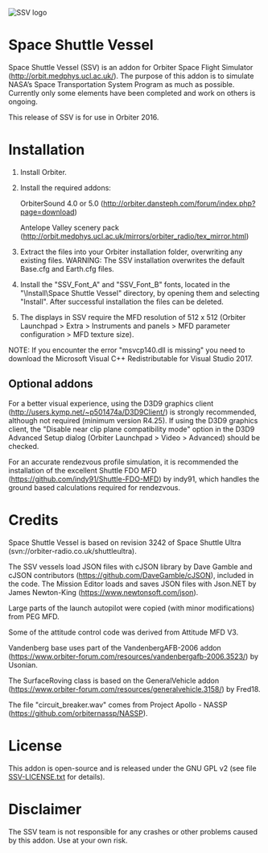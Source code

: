 ![SSV logo](./Doc/Space%20Shuttle%20Vessel/Images/logo1000.png)

# Space Shuttle Vessel
Space Shuttle Vessel (SSV) is an addon for Orbiter Space Flight Simulator (http://orbit.medphys.ucl.ac.uk/). The purpose of this addon is to simulate NASA’s Space Transportation System Program as much as possible. Currently only some elements have been completed and work on others is ongoing.

This release of SSV is for use in Orbiter 2016.


# Installation
1. Install Orbiter.

2. Install the required addons:

	OrbiterSound 4.0 or 5.0 (http://orbiter.dansteph.com/forum/index.php?page=download)

	Antelope Valley scenery pack (http://orbit.medphys.ucl.ac.uk/mirrors/orbiter_radio/tex_mirror.html)

3. Extract the files into your Orbiter installation folder, overwriting any existing files.
WARNING: The SSV installation overwrites the default Base.cfg and Earth.cfg files.

4. Install the "SSV_Font_A" and "SSV_Font_B" fonts, located in the "<Orbiter installation>\Install\Space Shuttle Vessel" directory, by opening them and selecting "Install". After successful installation the files can be deleted.

5. The displays in SSV require the MFD resolution of 512 x 512 (Orbiter Launchpad > Extra > Instruments and panels > MFD parameter configuration > MFD texture size).

NOTE: If you encounter the error "msvcp140.dll is missing" you need to download the Microsoft Visual C++ Redistributable for Visual Studio 2017.


## Optional addons
For a better visual experience, using the D3D9 graphics client (http://users.kymp.net/~p501474a/D3D9Client/) is strongly recommended, although not required (minimum version R4.25). If using the D3D9 graphics client, the "Disable near clip plane compatibility mode" option in the D3D9 Advanced Setup dialog (Orbiter Launchpad > Video > Advanced) should be checked.

For an accurate rendezvous profile simulation, it is recommended the installation of the excellent Shuttle FDO MFD (https://github.com/indy91/Shuttle-FDO-MFD) by indy91, which handles the ground based calculations required for rendezvous.


# Credits
Space Shuttle Vessel is based on revision 3242 of Space Shuttle Ultra (svn://orbiter-radio.co.uk/shuttleultra).

The SSV vessels load JSON files with cJSON library by Dave Gamble and cJSON contributors (https://github.com/DaveGamble/cJSON), included in the code. The Mission Editor loads and saves JSON files with Json.NET by James Newton-King (https://www.newtonsoft.com/json).

Large parts of the launch autopilot were copied (with minor modifications) from PEG MFD.

Some of the attitude control code was derived from Attitude MFD V3.

Vandenberg base uses part of the VandenbergAFB-2006 addon (https://www.orbiter-forum.com/resources/vandenbergafb-2006.3523/) by Usonian.

The SurfaceRoving class is based on the GeneralVehicle addon (https://www.orbiter-forum.com/resources/generalvehicle.3158/) by Fred18.

The file "circuit_breaker.wav" comes from Project Apollo - NASSP (https://github.com/orbiternassp/NASSP).


# License
This addon is open-source and is released under the GNU GPL v2 (see file [SSV-LICENSE.txt](SSV-LICENSE.txt) for details).


# Disclaimer
The SSV team is not responsible for any crashes or other problems caused by this addon. Use at your own risk.
